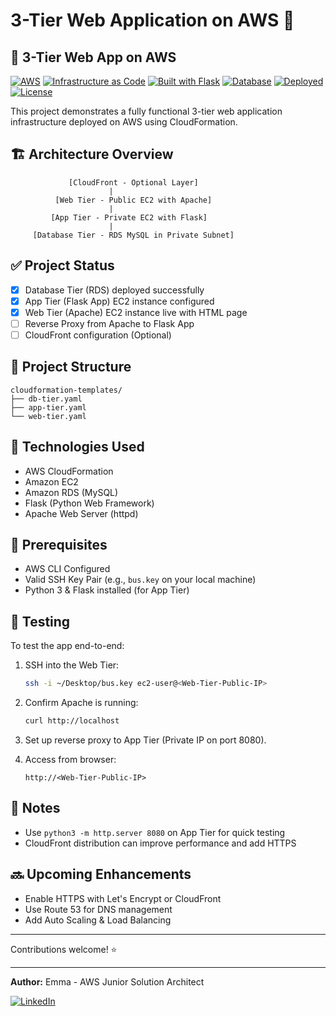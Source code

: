 # 3-Tier Web Application on AWS 🚀
## 🚀 3-Tier Web App on AWS

[![AWS](https://img.shields.io/badge/AWS-CloudFormation-orange?logo=amazonaws)](https://aws.amazon.com/cloudformation/)
[![Infrastructure as Code](https://img.shields.io/badge/IaC-CloudFormation-blueviolet)](https://aws.amazon.com/cloudformation/)
[![Built with Flask](https://img.shields.io/badge/Backend-Flask-lightgrey?logo=flask)](https://flask.palletsprojects.com/)
[![Database](https://img.shields.io/badge/Database-RDS_MySQL-blue?logo=mysql)](https://aws.amazon.com/rds/)
[![Deployed](https://img.shields.io/badge/Deployed-Yes-success)](#)
[![License](https://img.shields.io/badge/License-MIT-yellow)](LICENSE)

This project demonstrates a fully functional 3-tier web application infrastructure deployed on AWS using CloudFormation.

## 🏗️ Architecture Overview

```
             [CloudFront - Optional Layer]
                      |
          [Web Tier - Public EC2 with Apache]
                      |
         [App Tier - Private EC2 with Flask]
                      |
     [Database Tier - RDS MySQL in Private Subnet]
```

## ✅ Project Status
- [x] Database Tier (RDS) deployed successfully
- [x] App Tier (Flask App) EC2 instance configured
- [x] Web Tier (Apache) EC2 instance live with HTML page
- [ ] Reverse Proxy from Apache to Flask App
- [ ] CloudFront configuration (Optional)

## 📁 Project Structure
```
cloudformation-templates/
├── db-tier.yaml
├── app-tier.yaml
└── web-tier.yaml
```

## 🔧 Technologies Used
- AWS CloudFormation
- Amazon EC2
- Amazon RDS (MySQL)
- Flask (Python Web Framework)
- Apache Web Server (httpd)

## 📌 Prerequisites
- AWS CLI Configured
- Valid SSH Key Pair (e.g., `bus.key` on your local machine)
- Python 3 & Flask installed (for App Tier)

## 🧪 Testing
To test the app end-to-end:

1. SSH into the Web Tier:
   ```bash
   ssh -i ~/Desktop/bus.key ec2-user@<Web-Tier-Public-IP>
   ```

2. Confirm Apache is running:
   ```bash
   curl http://localhost
   ```

3. Set up reverse proxy to App Tier (Private IP on port 8080).

4. Access from browser:
   ```
   http://<Web-Tier-Public-IP>
   ```

## 📌 Notes
- Use `python3 -m http.server 8080` on App Tier for quick testing
- CloudFront distribution can improve performance and add HTTPS

## 🔜 Upcoming Enhancements
- Enable HTTPS with Let's Encrypt or CloudFront
- Use Route 53 for DNS management
- Add Auto Scaling & Load Balancing

---

Contributions welcome! ⭐

---

**Author:** Emma - AWS Junior Solution Architect

[![LinkedIn](https://img.shields.io/badge/LinkedIn-blue)](https://www.linkedin.com/in/cloud-architect-emma)
